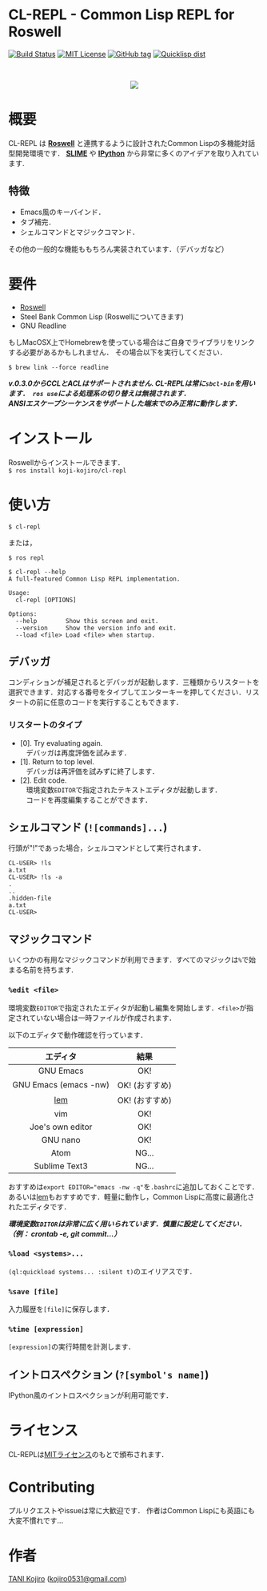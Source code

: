 # CL-REPL - Common Lisp REPL for Roswell

[![Build Status](https://travis-ci.org/koji-kojiro/cl-repl.svg?branch=master)](https://travis-ci.org/koji-kojiro/cl-repl)
[![MIT License](http://img.shields.io/badge/license-MIT-blue.svg?style=flat)](https://github.com/koji-kojiro/cl-repl/blob/master/LICENSE)
[![GitHub tag](https://img.shields.io/github/tag/koji-kojiro/cl-repl.svg?style=flat)](https://github.com/koji-kojiro/cl-repl/releases)
[![Quicklisp dist](http://quickdocs.org/badge/cl-repl.svg)](http://quickdocs.org/cl-repl/)

<br>
<p align="center">
  <img src="https://github.com/koji-kojiro/cl-repl/blob/master/image/cl-repl.gif">
</p>

# 概要

CL-REPL は **[Roswell](https://github.com/roswell/roswell/)** と連携するように設計されたCommon Lispの多機能対話型開発環境です．  **[SLIME](https://github.com/slime/slime)** や **[IPython](https://github.com/ipython/ipython)** から非常に多くのアイデアを取り入れています.

## 特徴

- Emacs風のキーバインド．<br>
- タブ補完．
- シェルコマンドとマジックコマンド．

その他の一般的な機能ももちろん実装されています．（デバッガなど）

# 要件
- [Roswell](https://github.com/roswell/roswell/)
- Steel Bank Common Lisp (Roswellについてきます)
- GNU Readline

もしMacOSX上でHomebrewを使っている場合はご自身でライブラリをリンクする必要があるかもしれません．
その場合以下を実行してください．

```
$ brew link --force readline
```

***v.0.3.0からCCLとACLはサポートされません. CL-REPLは常に`sbcl-bin`を用います．` ros use`による処理系の切り替えは無視されます．*** <br> ***ANSIエスケープシーケンスをサポートした端末でのみ正常に動作します．*** 


# インストール

Roswellからインストールできます．<br>
`$ ros install koji-kojiro/cl-repl`

# 使い方
`$ cl-repl`

または，

`$ ros repl`

```
$ cl-repl --help
A full-featured Common Lisp REPL implementation.

Usage:
  cl-repl [OPTIONS]

Options:
  --help        Show this screen and exit.
  --version     Show the version info and exit.
  --load <file> Load <file> when startup.

```

## デバッガ
コンディションが補足されるとデバッガが起動します．三種類からリスタートを選択できます．対応する番号をタイプしてエンターキーを押してください．リスタートの前に任意のコードを実行することもできます．

### リスタートのタイプ
- [0]. Try evaluating again.<br>
    デバッガは再度評価を試みます．
- [1]. Return to top level.<br>
    デバッガは再評価を試みずに終了します．
- [2]. Edit code.<br>
    環境変数`EDITOR`で指定されたテキストエディタが起動します．<br>
    コードを再度編集することができます．

## シェルコマンド (`![commands]...`)

行頭が"!"であった場合，シェルコマンドとして実行されます．

```
CL-USER> !ls
a.txt
CL-USER> !ls -a
.
..
.hidden-file
a.txt
CL-USER>
```

## マジックコマンド

いくつかの有用なマジックコマンドが利用できます．すべてのマジックは`%`で始まる名前を持ちます.

### `%edit <file>`
環境変数`EDITOR`で指定されたエディタが起動し編集を開始します．`<file>`が指定されていない場合は一時ファイルが作成されます．

以下のエディタで動作確認を行っています．

| エディタ | 結果 |
|:----------:|:-----------:|
| GNU Emacs | OK! |
| GNU Emacs (emacs -nw) | OK! (おすすめ)|
| [lem](https://github.com/cxxxr/lem) | OK!  (おすすめ)|
| vim | OK! |
| Joe's own editor | OK! |
| GNU nano | OK! |
| Atom | NG... |
| Sublime Text3 | NG... |

おすすめは`export EDITOR="emacs -nw -q"`を`.bashrc`に追加しておくことです．あるいは[lem](https://github.com/cxxxr/lem)もおすすめです．軽量に動作し，Common Lispに高度に最適化されたエディタです．

***環境変数`EDITOR`は非常に広く用いられています．慎重に設定してください．（例： crontab -e, git commit...）***


### `%load <systems>...`

`(ql:quickload systems... :silent t)`のエイリアスです．

### `%save [file]`

入力履歴を`[file]`に保存します．

### `%time [expression]`

`[expression]`の実行時間を計測します．

## イントロスペクション (`?[symbol's name]`)

IPython風のイントロスペクションが利用可能です．

# ライセンス

CL-REPLは[MITライセンス](LICENSE)のもとで頒布されます．

# Contributing

プルリクエストやissueは常に大歓迎です．
作者はCommon Lispにも英語にも大変不慣れです...

# 作者

[TANI Kojiro](https://github.com/koji-kojiro) (kojiro0531@gmail.com)
